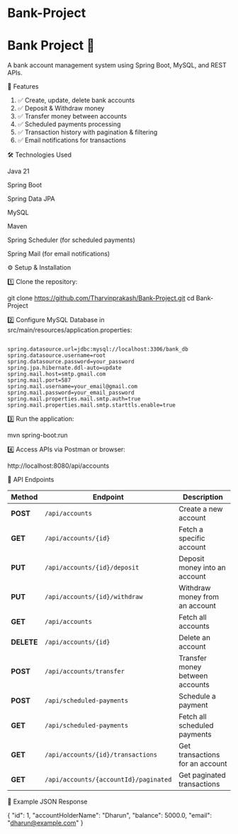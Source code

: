 # Bank-Project

# Bank Project 🏦

A bank account management system using Spring Boot, MySQL, and REST APIs.

🚀 Features

1. ✅ Create, update, delete bank accounts
2. ✅ Deposit & Withdraw money
3. ✅ Transfer money between accounts
4. ✅ Scheduled payments processing
5. ✅ Transaction history with pagination & filtering
6. ✅ Email notifications for transactions 



🛠️ Technologies Used

Java 21

Spring Boot

Spring Data JPA

MySQL

Maven

Spring Scheduler (for scheduled payments)

Spring Mail (for email notifications)



⚙️ Setup & Installation

1️⃣ Clone the repository:

git clone https://github.com/Tharvinprakash/Bank-Project.git
cd Bank-Project


2️⃣ Configure MySQL Database in src/main/resources/application.properties:

```properties

spring.datasource.url=jdbc:mysql://localhost:3306/bank_db
spring.datasource.username=root
spring.datasource.password=your_password
spring.jpa.hibernate.ddl-auto=update
spring.mail.host=smtp.gmail.com
spring.mail.port=587
spring.mail.username=your_email@gmail.com
spring.mail.password=your_email_password
spring.mail.properties.mail.smtp.auth=true
spring.mail.properties.mail.smtp.starttls.enable=true

```

3️⃣ Run the application:

mvn spring-boot:run


4️⃣ Access APIs via Postman or browser:

http://localhost:8080/api/accounts


🔗 API Endpoints


| Method   | Endpoint                               | Description |
|----------|---------------------------------------|-------------|
| **POST**  | `/api/accounts`                      | Create a new account |
| **GET**   | `/api/accounts/{id}`                 | Fetch a specific account |
| **PUT**   | `/api/accounts/{id}/deposit`         | Deposit money into an account |
| **PUT**   | `/api/accounts/{id}/withdraw`        | Withdraw money from an account |
| **GET**   | `/api/accounts`                      | Fetch all accounts |
| **DELETE**| `/api/accounts/{id}`                 | Delete an account |
| **POST**  | `/api/accounts/transfer`             | Transfer money between accounts |
| **POST**  | `/api/scheduled-payments`           | Schedule a payment |
| **GET**   | `/api/scheduled-payments`           | Fetch all scheduled payments |
| **GET**   | `/api/accounts/{id}/transactions`    | Get transactions for an account |
| **GET**   | `/api/accounts/{accountId}/paginated` | Get paginated transactions |



📌 Example JSON Response

{
  "id": 1,
  "accountHolderName": "Dharun",
  "balance": 5000.0,
  "email": "dharun@example.com"
}


